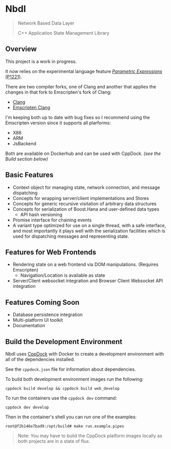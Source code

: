 # Nbdl

>Network Based Data Layer
>
>C++ Application State Management Library

## Overview

This project is a work in progress.

It now relies on the experimental language feature [_Parametric Expressions_ (P1221)](https://ricejasonf.github.io/parametric_expressions/typeless-functions-2.html).

There are two compiler forks, one of Clang and another that applies the changes in that fork to Emscripten's fork of Clang:
  - [Clang](https://github.com/ricejasonf/clang/commits/parmexpr)
  - [Emscripten Clang](https://github.com/ricejasonf/emscripten-fastcomp-clang/commits/parmexpr2)

I'm keeping both up to date with bug fixes so I recommend using the Emscripten version since it supports all plarforms:
  - X86
  - ARM
  - JsBackend

Both are available on Dockerhub and can be used with CppDock. _(see the Build section below)_

## Basic Features

* Context object for managing state, network connection, and message dispatching
* Concepts for wrapping server/client implementations and Stores
* Concepts for generic recursive visitation of arbitrary data structures
* Concepts for serialization of Boost.Hana and user-defined data types
  * API hash versioning
* Promise interface for chaining events
* A variant type optimized for use on a single thread, with a safe interface,
  and most importantly it plays well with the serialization facilities
  which is used for dispatching messages and representing state.

## Features for Web Frontends

* Rendering state on a web frontend via DOM manipulations. (Requires Emscripten)
  * Navigation/Location is available as state
* Server/Client websocket integration and Browser Client Websocket API integration

## Features Coming Soon

* Database persistence integration
* Multi-platform UI toolkit
* Documentation

## Build the Development Environment

Nbdl uses [CppDock](https://github.com/ricejasonf/cppdock) with Docker to create a development environment with all of the dependencies installed.

See the `cppdock.json` file for information about dependencies.

To build both development environment images run the following:

```
cppdock build develop && cppdock build web_develop
```

To run the containers use the `cppdock dev` command:
```
cppdock dev develop
```

Then in the container's shell you can run one of the examples:

```
root@f2b146e7bad9:/opt/build# make run.example.pipes
```

> Note: You may have to build the CppDock platform images locally as both projects are in a state of flux.
